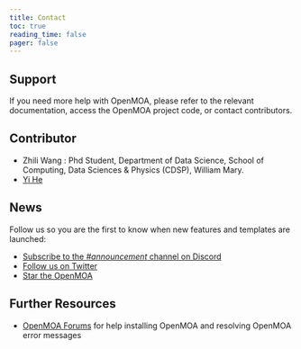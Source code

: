 ```yaml
---
title: Contact
toc: true
reading_time: false
pager: false
---
```


## Support

If you need more help with OpenMOA, please refer to the relevant documentation, access the OpenMOA project code, or contact contributors.

## Contributor

- Zhili Wang : Phd Student, Department of Data Science, School of Computing, Data Sciences & Physics (CDSP), William Mary. 
- [Yi He](https://yhe15.people.wm.edu/index.html)

## News

Follow us so you are the first to know when new features and templates are launched:

- [Subscribe to the _#announcement_ channel on Discord](https://discord.gg/z8wNYzb)
- [Follow us on Twitter](https://twitter.com/GetResearchDev)
- [Star the OpenMOA](https://hugoblox.com/blog/)

## Further Resources

- [OpenMOA Forums](https://discourse.gohugo.io/) for help installing OpenMOA and resolving OpenMOA error messages
